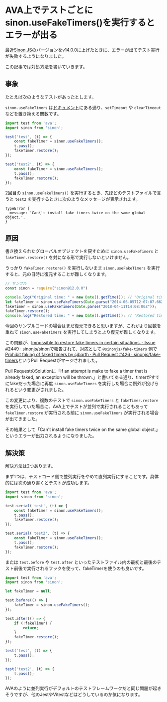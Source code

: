 # AVA上でテストごとにsinon.useFakeTimers()を実行するとエラーが出る

最近[Sinon.JS](https://sinonjs.org/)のバージョンをv14.0.0に上げたときに、エラーが出てテスト実行が失敗するようになりました。

この記事では対処方法を書いていきます。

## 事象

たとえば次のようなテストがあったとします。

`sinon.useFakeTimers` は[ドキュメント](https://sinonjs.org/releases/latest/fake-timers/)にある通り、`setTimeout` や `clearTimeout`などを置き換える関数です。

```javascript
import test from 'ava';
import sinon from 'sinon';

test('test', (t) => {
    const fakeTimer = sinon.useFakeTimers();
    t.pass();
    fakeTimer.restore();
});

test('test2', (t) => {
    const fakeTimer = sinon.useFakeTimers();
    t.pass();
    fakeTimer.restore();
});
```

2回目の `sinon.useFakeTimers()` を実行するとき、先ほどのテストファイルで言うと `test2` を実行するときに次のようなメッセージが表示されます。

```
TypeError {
  message: 'Can\'t install fake timers twice on the same global object.',
}
```

## 原因

書き換えられたグローバルオブジェクトを戻すために `sinon.useFakeTimers` と `fakeTimer.restore()` を対になる形で実行しないといけません。

うっかり `fakeTimer.restore()` を実行しないまま `sinon.useFakeTimers`  を実行すると、元の日時に復元することが難しくなります。

```javascript
// サンプル
const sinon = require("sinon@12.0.0")

console.log("Original time: " + new Date().getTime()); // "Original time: 1653007080412"
let fakeTimer = sinon.useFakeTimers(Date.parse("2014-06-05T12:07:07.662Z"));
fakeTimer = sinon.useFakeTimers(Date.parse("2018-04-11T14:08:00Z"));
fakeTimer.restore();
console.log("Restored time: " + new Date().getTime()); // "Restored time: 1401970027662"
```

今回のサンプルコードの場合はまだ復元できると思いますが、これがより回数を重ねて `sinon.useFakeTimers` を実行してしまうとより復元が難しくなります。

この問題が、[Impossible to restore fake timers in certain situations. · Issue #2449 · sinonjs/sinon](https://github.com/sinonjs/sinon/issues/2449)で報告されて、対応として `@sinonjs/fake-timers` 側で[Prohibit faking of faked timers by cjbarth · Pull Request #426 · sinonjs/fake-timers](https://github.com/sinonjs/fake-timers/pull/426)というPull Requestがマージされました。

Pull RequestのSolutionに「If an attempt is make to fake a timer that is already faked, an exception will be thrown.」と書いてある通り、timerがすでにfakeだった場合に再度 `sinon.useFakeTimers` を実行した場合に例外が投げられるという変更がされました。

この変更により、複数のテストで `sinon.useFakeTimers` と `fakeTimer.restore` を実行していた場合に、AVA上でテストが並列で実行されることもあって  `fakeTimer.restore` が実行される前に `sinon.useFakeTimers` が実行される場合が出てきました。

その結果として「Can't install fake timers twice on the same global object.」というエラーが出力されるようになりました。

## 解決策

解決方法は2つあります。

まず1つは、テストコード側で並列実行をやめて直列実行にすることです。具体的には次の通り書くとテストが成功します。

```javascript
import test from 'ava';
import sinon from 'sinon';

test.serial('test', (t) => {
    const fakeTimer = sinon.useFakeTimers();
    t.pass();
    fakeTimer.restore();
});

test.serial('test2', (t) => {
    const fakeTimer = sinon.useFakeTimers();
    t.pass();
    fakeTimer.restore();
});
```

または `test.before` や `test.after` といったテストファイル内の最初と最後のテスト前後で実行されるフックを使って、fakeTimerを使うのも良いです。

```javascript
import test from 'ava';
import sinon from 'sinon';

let fakeTimer = null;

test.before(() => {
    fakeTimer = sinon.useFakeTimers();
});

test.after(() => {
	if (!fakeTimer) {
		return;
	}
    fakeTimer.restore();
});

test('test', (t) => {
    t.pass();
});

test('test2', (t) => {
    t.pass();
});
```

AVAのように並列実行がデフォルトのテストフレームワークだと同じ問題が起きそうですが、他のJestやVitestなどはどうしているのか気になります。
